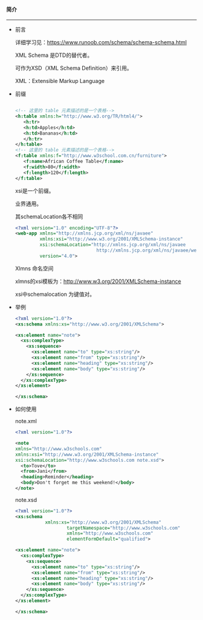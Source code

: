 #### 简介

-----------

* 前言

  详细学习见：https://www.runoob.com/schema/schema-schema.html

  XML Schema 是DTD的替代者。

  可作为XSD（XML Schema Definition）来引用。

  XML：Extensible Markup Language

* 前缀

  ```xml
  
  <!-- 这里的 table 元素描述的是一个表格-->
  <h:table xmlns:h="http://www.w3.org/TR/html4/">
     <h:tr>
     <h:td>Apples</h:td>
     <h:td>Bananas</h:td>
     </h:tr>
  </h:table>
  <!-- 这里的 table 元素描述的是一个表格-->
  <f:table xmlns:f="http://www.w3school.com.cn/furniture">
     <f:name>African Coffee Table</f:name>
     <f:width>80</f:width>
     <f:length>120</f:length>
  </f:table>
  ```

  xsi是一个前缀。

  业界通用。

  其schemaLocation各不相同

  ```xml
  <?xml version="1.0" encoding="UTF-8"?>
  <web-app xmlns="http://xmlns.jcp.org/xml/ns/javaee"
           xmlns:xsi="http://www.w3.org/2001/XMLSchema-instance"
           xsi:schemaLocation="http://xmlns.jcp.org/xml/ns/javaee
                                http://xmlns.jcp.org/xml/ns/javaee/web-app_4_0.xsd"
           version="4.0">
  ```

  Xlmns 命名空间

  xlmns的xsi模板为：http://www.w3.org/2001/XMLSchema-instance

  xsi中schemalocation  为键值对。

* 举例

  ```xml
  <?xml version="1.0"?>
  <xs:schema xmlns:xs="http://www.w3.org/2001/XMLSchema">
  
  <xs:element name="note">
    <xs:complexType>
      <xs:sequence>
        <xs:element name="to" type="xs:string"/>
        <xs:element name="from" type="xs:string"/>
        <xs:element name="heading" type="xs:string"/>
        <xs:element name="body" type="xs:string"/>
      </xs:sequence>
    </xs:complexType>
  </xs:element>
  
  </xs:schema>
  ```

* 如何使用

  note.xml

  ```xml
  <?xml version="1.0"?>
  
  <note
  xmlns="http://www.w3schools.com"
  xmlns:xsi="http://www.w3.org/2001/XMLSchema-instance"
  xsi:schemaLocation="http://www.w3schools.com note.xsd">
    <to>Tove</to>
    <from>Jani</from>
    <heading>Reminder</heading>
    <body>Don't forget me this weekend!</body>
  </note>
  ```

  note.xsd

  ```xml
  <?xml version="1.0"?>
  <xs:schema 
             xmlns:xs="http://www.w3.org/2001/XMLSchema"
  					 targetNamespace="http://www.w3schools.com"
  					 xmlns="http://www.w3schools.com"
  					 elementFormDefault="qualified">
  
  <xs:element name="note">
    <xs:complexType>
      <xs:sequence>
        <xs:element name="to" type="xs:string"/>
        <xs:element name="from" type="xs:string"/>
        <xs:element name="heading" type="xs:string"/>
        <xs:element name="body" type="xs:string"/>
      </xs:sequence>
    </xs:complexType>
  </xs:element>
  
  </xs:schema>
  ```

  